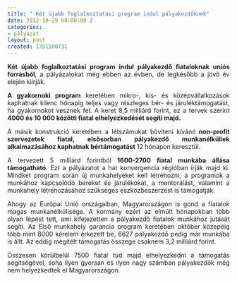 ```yaml
---
title: " Két újabb foglalkoztatási program indul pályakezdőknek"
date: 2012-10-29 00:00:00 Z
categories:
- pályázat
layout: post
created: 1351500731
---
```


<p style="text-align: justify;"><strong>Két újabb foglalkoztatási program indul pályakezdő fiataloknak uniós forrásból</strong>, a pályázatokat még ebben az évben, de legkésőbb a jövő év elején kiírják.</p><p style="text-align: justify;"><strong>A gyakornoki program</strong> keretében mikro-, kis- és középvállalkozások kaphatnak kilenc hónapig teljes vagy részleges bér- és járuléktámogatást, ha gyakornokot vesznek fel. A keret 8,5 milliárd forint, ez a tervek szerint <strong>4000 és 10 000 közötti fiatal elhelyezkedését segíti majd.</strong></p><p style="text-align: justify;">A másik konstrukció keretében a létszámukat bővíteni kívánó<strong> non-profit szervezetek fiatal, elsősorban pályakezdő munkanélküliek alkalmazásához kaphatnak bértámogatást</strong> 12 hónapon keresztül.</p><p style="text-align: justify;">A tervezett 5 milliárd forintból<strong> 1600-2700 fiatal munkába állása támogatható</strong>. Ezt a pályázatot a hat konvergencia régióban írják majd ki. Mindkét program során új munkahelyeket kell létrehozni, a programok a munkához kapcsolódó béreket és járulékokat, a mentorálást, valamint a munkahely létrehozásához szükséges eszközbeszerzést is támogatják.</p><p style="text-align: justify;">Ahogy az Európai Unió országaiban, Magyarországon is gond a fiatalok magas munkanélkülisége. A kormány ezért az elmúlt hónapokban több olyan lépést tett, ami kifejezetten a pályakezdő fiatalok munkához jutását segíti. Az Első munkahely garancia program keretében október közepéig több mint 8000 kérelem érkezett be, 6627 pályakezdő pedig már munkába is állt. Az eddig megítélt támogatás összege csaknem 3,2 milliárd forint.</p><p style="text-align: justify;">Összesen körülbelül 7500 fiatal tud majd elhelyezkedni a támogatás segítségével, soha ilyen gyorsan és ilyen nagy számban pályakezdők még nem helyezkedtek el Magyarországon.</p>
